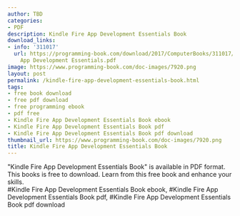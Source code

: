 ```yaml
---
author: TBD
categories:
- PDF
description: Kindle Fire App Development Essentials Book
download_links:
- info: '311017'
  url: https://programming-book.com/download/2017/ComputerBooks/311017/Kindle Fire
    App Development Essentials.pdf
image: https://www.programming-book.com/doc-images/7920.png
layout: post
permalink: /kindle-fire-app-development-essentials-book.html
tags:
- free book download
- free pdf download
- free programming ebook
- pdf free
- Kindle Fire App Development Essentials Book ebook
- Kindle Fire App Development Essentials Book pdf
- Kindle Fire App Development Essentials Book pdf download
thumbnail_url: https://www.programming-book.com/doc-images/7920.png
title: Kindle Fire App Development Essentials Book
---
```


 
<div class="item-desc text-justify">
  "Kindle Fire App Development Essentials Book" is available in PDF format. This books is free to download. Learn from this free book and enhance your skills.
  <br>
  #Kindle Fire App Development Essentials Book ebook, #Kindle Fire App Development Essentials Book pdf, #Kindle Fire App Development Essentials Book pdf download
</div>